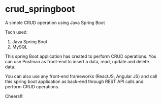 # crud_springboot
A simple CRUD operation using Java Spring Boot

Tech used:
1. Java Spring Boot
2. MySQL

This spring Boot application has created to perform CRUD operations. You can use Postman as front-end to insert a data, read, update and delete data. 

You can also use any front-end frameworks (ReactJS, Angular JS) and call this spring boot application as back-end through REST API calls and perform CRUD operations.


Cheers!!!
